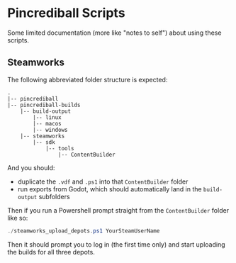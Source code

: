# Pincrediball Scripts

Some limited documentation (more like "notes to self") about using these scripts.

## Steamworks

The following abbreviated folder structure is expected:

```none
.
|-- pincrediball
|-- pincrediball-builds
    |-- build-output
        |-- linux
        |-- macos
        |-- windows
    |-- steamworks
        |-- sdk
            |-- tools
                |-- ContentBuilder
```

And you should:

- duplicate the `.vdf` and `.ps1` into that `ContentBuilder` folder
- run exports from Godot, which should automatically land in the `build-output` subfolders

Then if you run a Powershell prompt straight from the `ContentBuilder` folder like so:

```powershell
./steamworks_upload_depots.ps1 YourSteamUserName
```

Then it should prompt you to log in (the first time only) and start uploading the builds for all three depots.